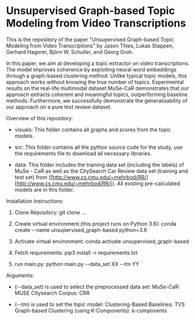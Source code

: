 # Unsupervised Graph-based Topic Modeling from Video Transcriptions
This is the repository of the paper
"Unsupervised Graph-based Topic Modeling from Video Transcriptions"
by Jason Thies, Lukas Stappen, Gerhard Hagerer, Björn W. Schuller, and Georg Groh.

In this paper,  we aim at developing a topic extractor on video transcriptions. 
The model improves coherence by exploiting neural word embeddings through a graph-based clustering method. 
Unlike typical topic models, this approach works without knowing the true number of topics. 
Experimental results on the real-life multimodal dataset MuSe-CaR demonstrates that our approach extracts coherent and 
meaningful topics, outperforming baseline methods. 
Furthermore, we successfully demonstrate the generalisability of our approach on a pure text review dataset.



Overview of this repository:
- visuals:
      This folder contains all graphs and scores from the topic models.

- src:
      This folder contains all the python source code for the study,
      use the requirements file to download all necessary libraries.

- data:
    This folder includes the training data set (including the labels) of MuSe - CaR 
    as well as the CitySearch Car Review data set (training and test set) from 
    ([http://www.cs.cmu.edu/~mehrbod/RR/][http://www.cs.cmu.edu/~mehrbod/RR/]). 
    All existing pre-calculated models are in this folder.
  


Installation Instructions:


1. Clone Repository:
    git clone ...


2. Create virtual environment (this project runs on Python 3.6):
    conda create --name unsupervised_graph-based python=3.6


3. Activate virtual environment:
    conda activate unsupervised_graph-based


3. Fetch requirements:
    pip3 install -r requirements.txt


4. run main.py:
    python main.py --data_set XX --tm YY


Arguments:
- (--data_set) is used to select the preprocessed data set:
    MuSe-CaR: MUSE
    Citysearch Corpus: CRR

- (--tm) is used to set the topic model:
    Clustering-Based Baselines: TVS
    Graph-based Clustering (using K-Components): k-components